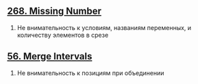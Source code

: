 ## [268. Missing Number](https://leetcode.com/problems/missing-number/)

1. Не внимательность к условиям, названиям переменных, и количеству элементов в срезе



## [56. Merge Intervals](https://leetcode.com/problems/merge-intervals/)

1. Не внимательность к позициям при объединении 

